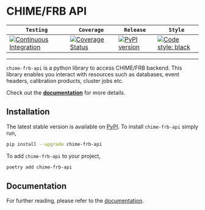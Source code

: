 # CHIME/FRB API

|   **`Testing`**   | **`Coverage`**  |  **`Release`**  |   **`Style`**   |
|-----------------|-----------------|-----------------|-----------------|
| [![Continuous Integration](https://github.com/CHIMEFRB/frb-api/actions/workflows/ci.yml/badge.svg)](https://github.com/CHIMEFRB/frb-api/actions/workflows/ci.yml) | [![Coverage Status](https://coveralls.io/repos/github/CHIMEFRB/frb-api/badge.svg?t=uYdqsa)](https://coveralls.io/github/CHIMEFRB/frb-api) | [![PyPI version](https://img.shields.io/pypi/v/chime-frb-api.svg)](https://pypi.org/project/chime-frb-api/) | [![Code style: black](https://img.shields.io/badge/code%20style-black-000000.svg)](https://black.readthedocs.io/en/stable/)

--------

`chime-frb-api` is a python library to access CHIME/FRB backend. This library enables you interact with resources such as databases, event headers, calibration products, cluster jobs etc.

Check out the **[documentation](https://chimefrb.github.io/frb-api/)** for more details.

## Installation

The latest stable version is available on [PyPI](https://pypi.org/project/chime-frb-api/).
To install `chime-frb-api` simply run,

```bash
pip install --upgrade chime-frb-api
```

To add `chime-frb-api` to your project,

```bash
poetry add chime-frb-api
```

## Documentation

For further reading, please refer to the [documentation](https://chimefrb.github.io/frb-api/).
